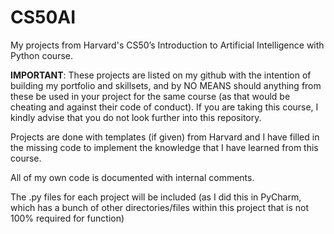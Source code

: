 # CS50AI
My projects from Harvard's CS50’s Introduction to Artificial Intelligence with Python course.

****IMPORTANT****:
These projects are listed on my github with the intention of building my portfolio and skillsets, 
and by NO MEANS should anything from these be used in your project for the same course (as that would be cheating and against
their code of conduct). If you are taking this course, I kindly advise that you do not look further into this repository.

Projects are done with templates (if given) from Harvard and I have filled in the missing code to implement the knowledge
that I have learned from this course.

All of my own code is documented with internal comments.

The .py files for each project will be included (as I did this in PyCharm, which has a bunch of other directories/files
within this project that is not 100% required for function)
